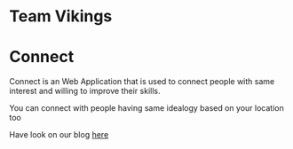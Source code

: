 # Team Vikings

# Connect

Connect is an Web Application that is used to connect people with same interest and willing to improve their skills.

You can connect with people having same idealogy based on your location too


Have look on our blog [here](https://vikingamrita.blogspot.com/?m=1)





